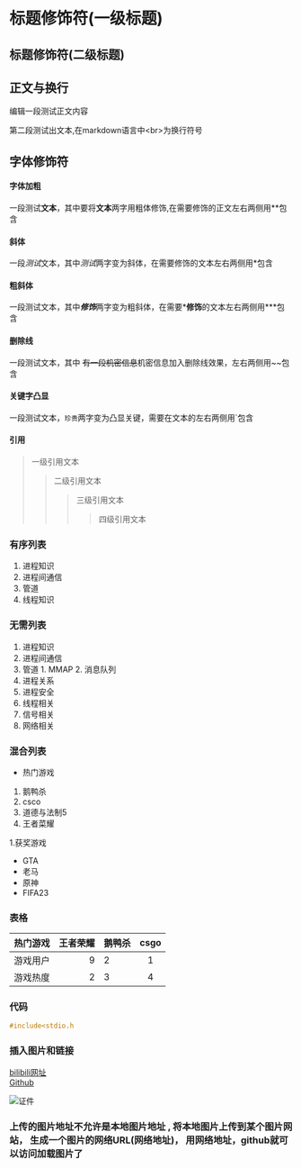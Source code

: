 # 标题修饰符(一级标题)
## 标题修饰符(二级标题)

## 正文与换行

编辑一段测试正文内容<br>

第二段测试出文本,在markdown语言中\<br\>为换行符号

## 字体修饰符

#### 字体加粗

一段测试**文本**，其中要将**文本**两字用粗体修饰,在需要修饰的正文左右两侧用\*\*包含<br>

#### 斜体

一段*测试*文本，其中*测试*两字变为斜体，在需要修饰的文本左右两侧用\*包含<br>

#### 粗斜体

一段测试文本，其中***修饰***两字变为粗斜体，在需要***修饰**的文本左右两侧用\*\*\*包含

#### 删除线

一段测试文本，其中 ~~有一段机密信息~~机密信息加入删除线效果，左右两侧用\~\~包含

#### 关键字凸显

一段测试文本，`珍贵`两字变为凸显关键，需要在文本的左右两侧用\`包含

#### 引用

>一级引用文本
>>二级引用文本
>>>三级引用文本
>>>>四级引用文本

### 有序列表
1. 进程知识
  1.  进程间通信
  2.  管道
2. 线程知识

### 无需列表

1. 进程知识
  1. 进程间通信
  2. 管道
    1. MMAP
    2. 消息队列
  3. 进程关系
  4. 进程安全
2. 线程相关
3. 信号相关
4. 网络相关

### 混合列表

*  热门游戏
 1. 鹅鸭杀
 2. csco
 3. 道德与法制5
 4. 王者菜耀

1.获奖游戏
 * GTA
 * 老马
 * 原神
 * FIFA23

### 表格

热门游戏|王者荣耀|鹅鸭杀|csgo
--|--:|--|:--:
游戏用户|9|2|1
游戏热度|2|3|4

### 代码
```c
#include<stdio.h
```



### 插入图片和链接

[bilibili网址](https://www.bilibili.com "滚")<br>
[Github](https://github.com "蛋")

![证件](https://i.postimg.cc/fWPms5V0/20201003150307.jpg"证件照")

### 上传的图片地址不允许是本地图片地址 , 将本地图片上传到某个图片网站， 生成一个图片的网络URL(网络地址)， 用网络地址，github就可以访问加载图片了


